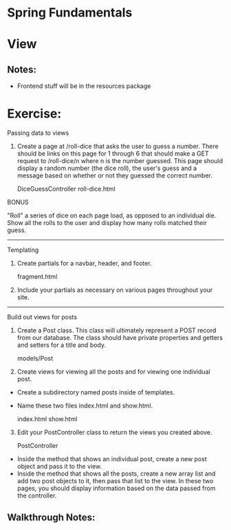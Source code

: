 Spring Fundamentals
===
View
===
Notes:
---
* Frontend stuff will be in the resources package

Exercise:
===

Passing data to views

1. Create a page at /roll-dice that asks the user to guess a number. There should be links on this page for 1 through 6 that should make a GET request to /roll-dice/n where n is the number guessed. This page should display a random number (the dice roll), the user's guess and a message based on whether or not they guessed the correct number.


    DiceGuessController
    roll-dice.html

BONUS

"Roll" a series of dice on each page load, as opposed to an individual die. Show all the rolls to the user and display how many rolls matched their guess.

--------------------------
Templating

1. Create partials for a navbar, header, and footer.


    fragment.html

2. Include your partials as necessary on various pages throughout your site.
--------------------------
Build out views for posts

1. Create a Post class. This class will ultimately represent a POST record from our database. The class should have private properties and getters and setters for a title and body.


    models/Post

2. Create views for viewing all the posts and for viewing one individual post.


* Create a subdirectory named posts inside of templates.
* Name these two files index.html and show.html.


    index.html
    show.html

3. Edit your PostController class to return the views you created above.


    PostController

* Inside the method that shows an individual post, create a new post object and pass it to the view.
* Inside the method that shows all the posts, create a new array list and add two post objects to it, then pass that list to the view.
  In these two pages, you should display information based on the data passed from the controller.


Walkthrough Notes:
---
